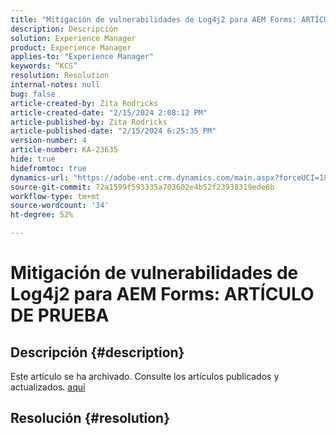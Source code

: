 ```yaml
---
title: "Mitigación de vulnerabilidades de Log4j2 para AEM Forms: ARTÍCULO DE PRUEBA"
description: Descripción
solution: Experience Manager
product: Experience Manager
applies-to: "Experience Manager"
keywords: “KCS”
resolution: Resolution
internal-notes: null
bug: false
article-created-by: Zita Rodricks
article-created-date: "2/15/2024 2:08:12 PM"
article-published-by: Zita Rodricks
article-published-date: "2/15/2024 6:25:35 PM"
version-number: 4
article-number: KA-23635
hide: true
hidefromtoc: true
dynamics-url: "https://adobe-ent.crm.dynamics.com/main.aspx?forceUCI=1&pagetype=entityrecord&etn=knowledgearticle&id=2aaf3fa6-0bcc-ee11-9079-6045bd0063aa"
source-git-commit: 72a1599f593335a703602e4b52f23938319ede6b
workflow-type: tm+mt
source-wordcount: '34'
ht-degree: 52%

---
```


# Mitigación de vulnerabilidades de Log4j2 para AEM Forms: ARTÍCULO DE PRUEBA

## Descripción {#description}

Este artículo se ha archivado. Consulte los artículos publicados y actualizados. [aquí](https://experienceleague.adobe.com/search.html?lang=es#sort=relevancy)

## Resolución {#resolution}

